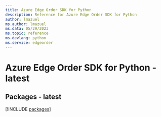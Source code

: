 ```yaml
---
title: Azure Edge Order SDK for Python
description: Reference for Azure Edge Order SDK for Python
author: lmazuel
ms.author: lmazuel
ms.data: 05/29/2023
ms.topic: reference
ms.devlang: python
ms.service: edgeorder
---
```

# Azure Edge Order SDK for Python - latest
## Packages - latest
[!INCLUDE [packages](edge-order-index.md)]